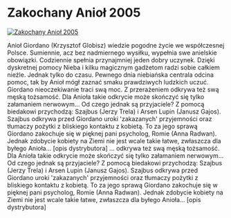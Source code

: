 Zakochany Anioł 2005 
=============
[![Zakochany Anioł 2005 ](http://vidos.pl/images/player.gif)](http://vidos.pl/zakochany-aniol-2005)

 Anioł Giordano (Krzysztof Globisz) wiedzie pogodne życie we współczesnej Polsce. Sumiennie, acz bez nadmiernego wysiłku, wypełnia swe anielskie obowiązki. Codziennie spełnia przynajmniej jeden dobry uczynek. Dzięki dyskretnej pomocy Nieba i kilku magicznym gadżetom radzi sobie całkiem nieźle. Jednak tylko do czasu. Pewnego dnia niebiańska centrala odcina pomoc, tak by Anioł mógł zaznać smaku prawdziwych ludzkich uczuć. Giordano nieoczekiwanie traci swą moc. Z przerażeniem odkrywa też swą męską tożsamość. Dla Anioła takie odkrycie może skończyć się tylko załamaniem nerwowym... Od czego jednak są przyjaciele? Z pomocą biedakowi przychodzą: Szajbus (Jerzy Trela) i Arsen Lupin (Janusz Gajos). Szajbus odkrywa przed Giordano uroki 'zakazanych' przyjemności oraz tłumaczy pożytki z bliskiego kontaktu z kobietą. To za jego sprawą Giordano zakochuje się w pięknej pani psycholog, Romie (Anna Radwan). Jednak zdobycie kobiety na Ziemi nie jest wcale takie łatwe, zwłaszcza dla byłego Anioła... [opis dystrybutora]  ... odkrywa też swą męską tożsamość. Dla Anioła takie odkrycie może skończyć się tylko załamaniem nerwowym... Od czego jednak są przyjaciele? Z pomocą biedakowi przychodzą: Szajbus (Jerzy Trela) i Arsen Lupin (Janusz Gajos). Szajbus odkrywa przed Giordano uroki 'zakazanych' przyjemności oraz tłumaczy pożytki z bliskiego kontaktu z kobietą. To za jego sprawą Giordano zakochuje się w pięknej pani psycholog, Romie (Anna Radwan). Jednak zdobycie kobiety na Ziemi nie jest wcale takie łatwe, zwłaszcza dla byłego Anioła... [opis dystrybutora]
